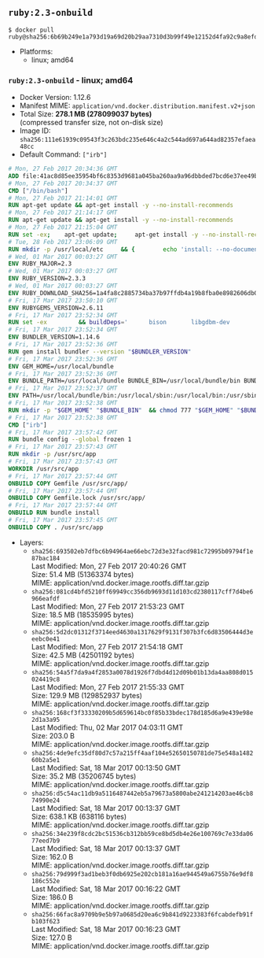 ## `ruby:2.3-onbuild`

```console
$ docker pull ruby@sha256:6b69b249e1a793d19a69d20b29aa7310d3b99f49e12152d4fa92c9a8efdcd845
```

-	Platforms:
	-	linux; amd64

### `ruby:2.3-onbuild` - linux; amd64

-	Docker Version: 1.12.6
-	Manifest MIME: `application/vnd.docker.distribution.manifest.v2+json`
-	Total Size: **278.1 MB (278099037 bytes)**  
	(compressed transfer size, not on-disk size)
-	Image ID: `sha256:111e61939c09543f3c263bdc235e646c4a2c544ad697a644ad82357efaea48cc`
-	Default Command: `["irb"]`

```dockerfile
# Mon, 27 Feb 2017 20:34:36 GMT
ADD file:41ac8d85ee35954bf6c8353d9681a045ba260aa9a96dbbded7bcd6e37ee49bea in / 
# Mon, 27 Feb 2017 20:34:37 GMT
CMD ["/bin/bash"]
# Mon, 27 Feb 2017 21:14:01 GMT
RUN apt-get update && apt-get install -y --no-install-recommends 		ca-certificates 		curl 		wget 	&& rm -rf /var/lib/apt/lists/*
# Mon, 27 Feb 2017 21:14:17 GMT
RUN apt-get update && apt-get install -y --no-install-recommends 		bzr 		git 		mercurial 		openssh-client 		subversion 				procps 	&& rm -rf /var/lib/apt/lists/*
# Mon, 27 Feb 2017 21:15:04 GMT
RUN set -ex; 	apt-get update; 	apt-get install -y --no-install-recommends 		autoconf 		automake 		bzip2 		file 		g++ 		gcc 		imagemagick 		libbz2-dev 		libc6-dev 		libcurl4-openssl-dev 		libdb-dev 		libevent-dev 		libffi-dev 		libgdbm-dev 		libgeoip-dev 		libglib2.0-dev 		libjpeg-dev 		libkrb5-dev 		liblzma-dev 		libmagickcore-dev 		libmagickwand-dev 		libncurses-dev 		libpng-dev 		libpq-dev 		libreadline-dev 		libsqlite3-dev 		libssl-dev 		libtool 		libwebp-dev 		libxml2-dev 		libxslt-dev 		libyaml-dev 		make 		patch 		xz-utils 		zlib1g-dev 				$( 			if apt-cache show 'default-libmysqlclient-dev' 2>/dev/null | grep -q '^Version:'; then 				echo 'default-libmysqlclient-dev'; 			else 				echo 'libmysqlclient-dev'; 			fi 		) 	; 	rm -rf /var/lib/apt/lists/*
# Tue, 28 Feb 2017 23:06:09 GMT
RUN mkdir -p /usr/local/etc 	&& { 		echo 'install: --no-document'; 		echo 'update: --no-document'; 	} >> /usr/local/etc/gemrc
# Wed, 01 Mar 2017 00:03:27 GMT
ENV RUBY_MAJOR=2.3
# Wed, 01 Mar 2017 00:03:27 GMT
ENV RUBY_VERSION=2.3.3
# Wed, 01 Mar 2017 00:03:27 GMT
ENV RUBY_DOWNLOAD_SHA256=1a4fa8c2885734ba37b97ffdb4a19b8fba0e8982606db02d936e65bac07419dc
# Fri, 17 Mar 2017 23:50:10 GMT
ENV RUBYGEMS_VERSION=2.6.11
# Fri, 17 Mar 2017 23:52:34 GMT
RUN set -ex 		&& buildDeps=' 		bison 		libgdbm-dev 		ruby 	' 	&& apt-get update 	&& apt-get install -y --no-install-recommends $buildDeps 	&& rm -rf /var/lib/apt/lists/* 		&& wget -O ruby.tar.xz "https://cache.ruby-lang.org/pub/ruby/${RUBY_MAJOR%-rc}/ruby-$RUBY_VERSION.tar.xz" 	&& echo "$RUBY_DOWNLOAD_SHA256 *ruby.tar.xz" | sha256sum -c - 		&& mkdir -p /usr/src/ruby 	&& tar -xJf ruby.tar.xz -C /usr/src/ruby --strip-components=1 	&& rm ruby.tar.xz 		&& cd /usr/src/ruby 		&& { 		echo '#define ENABLE_PATH_CHECK 0'; 		echo; 		cat file.c; 	} > file.c.new 	&& mv file.c.new file.c 		&& autoconf 	&& ./configure --disable-install-doc --enable-shared 	&& make -j"$(nproc)" 	&& make install 		&& apt-get purge -y --auto-remove $buildDeps 	&& cd / 	&& rm -r /usr/src/ruby 		&& gem update --system "$RUBYGEMS_VERSION"
# Fri, 17 Mar 2017 23:52:34 GMT
ENV BUNDLER_VERSION=1.14.6
# Fri, 17 Mar 2017 23:52:36 GMT
RUN gem install bundler --version "$BUNDLER_VERSION"
# Fri, 17 Mar 2017 23:52:36 GMT
ENV GEM_HOME=/usr/local/bundle
# Fri, 17 Mar 2017 23:52:36 GMT
ENV BUNDLE_PATH=/usr/local/bundle BUNDLE_BIN=/usr/local/bundle/bin BUNDLE_SILENCE_ROOT_WARNING=1 BUNDLE_APP_CONFIG=/usr/local/bundle
# Fri, 17 Mar 2017 23:52:37 GMT
ENV PATH=/usr/local/bundle/bin:/usr/local/sbin:/usr/local/bin:/usr/sbin:/usr/bin:/sbin:/bin
# Fri, 17 Mar 2017 23:52:38 GMT
RUN mkdir -p "$GEM_HOME" "$BUNDLE_BIN" 	&& chmod 777 "$GEM_HOME" "$BUNDLE_BIN"
# Fri, 17 Mar 2017 23:52:38 GMT
CMD ["irb"]
# Fri, 17 Mar 2017 23:57:42 GMT
RUN bundle config --global frozen 1
# Fri, 17 Mar 2017 23:57:43 GMT
RUN mkdir -p /usr/src/app
# Fri, 17 Mar 2017 23:57:43 GMT
WORKDIR /usr/src/app
# Fri, 17 Mar 2017 23:57:44 GMT
ONBUILD COPY Gemfile /usr/src/app/
# Fri, 17 Mar 2017 23:57:44 GMT
ONBUILD COPY Gemfile.lock /usr/src/app/
# Fri, 17 Mar 2017 23:57:44 GMT
ONBUILD RUN bundle install
# Fri, 17 Mar 2017 23:57:45 GMT
ONBUILD COPY . /usr/src/app
```

-	Layers:
	-	`sha256:693502eb7dfbc6b94964ae66ebc72d3e32facd981c72995b09794f1e87bac184`  
		Last Modified: Mon, 27 Feb 2017 20:40:26 GMT  
		Size: 51.4 MB (51363374 bytes)  
		MIME: application/vnd.docker.image.rootfs.diff.tar.gzip
	-	`sha256:081cd4bfd5210ff69949cc356db9693d11d103cd2380117cff7d4be6966eafdf`  
		Last Modified: Mon, 27 Feb 2017 21:53:23 GMT  
		Size: 18.5 MB (18535995 bytes)  
		MIME: application/vnd.docker.image.rootfs.diff.tar.gzip
	-	`sha256:5d2dc01312f3714eed4630a1317629f9131f307b3fc6d83506444d3eeebc0e41`  
		Last Modified: Mon, 27 Feb 2017 21:54:18 GMT  
		Size: 42.5 MB (42501192 bytes)  
		MIME: application/vnd.docker.image.rootfs.diff.tar.gzip
	-	`sha256:54a5f7da9a4f2853a0078d1926f7dbd4d12d09b01b13da4aa808d015024419c8`  
		Last Modified: Mon, 27 Feb 2017 21:55:33 GMT  
		Size: 129.9 MB (129852937 bytes)  
		MIME: application/vnd.docker.image.rootfs.diff.tar.gzip
	-	`sha256:168cf3f33330209b5d659614bc0f85b33bdec178d185d6a9e439e98e2d1a3a95`  
		Last Modified: Thu, 02 Mar 2017 04:03:11 GMT  
		Size: 203.0 B  
		MIME: application/vnd.docker.image.rootfs.diff.tar.gzip
	-	`sha256:4de9efc35df80d7c57a215ff4aaf104e52650150781de75e548a148260b2a5e1`  
		Last Modified: Sat, 18 Mar 2017 00:13:50 GMT  
		Size: 35.2 MB (35206745 bytes)  
		MIME: application/vnd.docker.image.rootfs.diff.tar.gzip
	-	`sha256:d5c54ac11db9a5116487442eb5a79673a5800abe241214203ae46cb874990e24`  
		Last Modified: Sat, 18 Mar 2017 00:13:37 GMT  
		Size: 638.1 KB (638116 bytes)  
		MIME: application/vnd.docker.image.rootfs.diff.tar.gzip
	-	`sha256:34e239f8cdc2bc51536cb312bb59ce8bd5db4e26e100769c7e33da0677eed7b9`  
		Last Modified: Sat, 18 Mar 2017 00:13:37 GMT  
		Size: 162.0 B  
		MIME: application/vnd.docker.image.rootfs.diff.tar.gzip
	-	`sha256:79d999f3ad1beb3f0db6925e202cb181a16ae944549a6755b76e9df8186c552e`  
		Last Modified: Sat, 18 Mar 2017 00:16:22 GMT  
		Size: 186.0 B  
		MIME: application/vnd.docker.image.rootfs.diff.tar.gzip
	-	`sha256:66fac8a9709b9e5b97a0685d20ea6c9b841d9223383f6fcabdefb91fb103f623`  
		Last Modified: Sat, 18 Mar 2017 00:16:23 GMT  
		Size: 127.0 B  
		MIME: application/vnd.docker.image.rootfs.diff.tar.gzip
